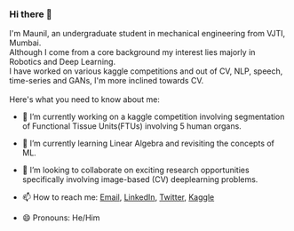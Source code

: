 ### Hi there 👋 
I'm Maunil, an undergraduate student in mechanical engineering from VJTI, Mumbai.<br />
Although I come from a core background my interest lies majorly in Robotics and Deep Learning.<br />
I have worked on various kaggle competitions and out of CV, NLP, speech, time-series and GANs, I'm more inclined towards CV.<br /><br />
Here's what you need to know about me:

- 🔭 I’m currently working on a kaggle competition involving segmentation of Functional Tissue Units(FTUs) involving 5 human organs. 
- 🌱 I’m currently learning Linear Algebra and revisiting the concepts of ML.
- 👯 I’m looking to collaborate on exciting research opportunities specifically involving image-based (CV) deeplearning problems. 
- 📫 How to reach me: [Email](maunilshah@gmail.com), [LinkedIn](https://www.linkedin.com/in/maunil-shah-2987421a7/), [Twitter](https://twitter.com/MaunilShah10), [Kaggle](https://www.kaggle.com/maunilshah)

- 😄 Pronouns: He/Him
<!--
- ⚡ Fun fact: 
-->
